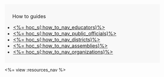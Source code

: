 <div style=" background-color: rgba(0,0,0,0.02); font-size: 16px; padding: 10px 0px;">
<div style="padding: 20px 0px 0px 25px;" >How to guides</div>
<ul>
<li><a href="<%= resolve_url('/how-to') %>"><%= hoc_s(:how_to_nav_educators)%></a></li>
<li><a href="<%= resolve_url('/how-to/how-to-public-officials') %>"><%= hoc_s(:how_to_nav_public_officials)%></a></li>
<li><a href="<%= resolve_url('/how-to/how-to-districts') %>"><%= hoc_s(:how_to_nav_districts)%></a></li>
<li><a href="<%= resolve_url('/how-to/how-to-events') %>"><%= hoc_s(:how_to_nav_assemblies)%></a></li>
<li><a href="<%= resolve_url('/how-to/how-to-organizations') %>"><%= hoc_s(:how_to_nav_organizations)%></a></li>
</ul>
</div>

<%= view :resources_nav %>

<!--
  # Order should be educators, after school, parents, officials, districts, assemblies. Add in after school and parents
  # when these pages are ready
  - <a href="<%= resolve_url('/resources/how-to-after-school') %>"><%= hoc_s(:howto_nav_after_school)%></a>
  - <a href="<%= resolve_url('/resources/how-to-parents') %>"><%= hoc_s(:howto_nav_parents)%></a> 
-->
